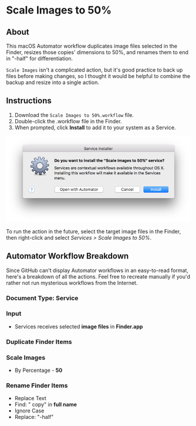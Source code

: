 # Scale Images to 50%

## About

This macOS Automator workflow duplicates image files selected in the Finder, resizes those copies' dimensions to 50%, and renames them to end in "-half" for differentiation.

`Scale Images` isn't a complicated action, but it's good practice to back up files before making changes, so I thought it would be helpful to combine the backup and resize into a single action.

## Instructions

1. Download the `Scale Images to 50%.workflow` file.
2. Double-click the .workflow file in the Finder.
3. When prompted, click **Install** to add it to your system as a Service.

![Service Installer example screenshot](scale-images-service-installer.png?raw=true "Service Installer")

To run the action in the future, select the target image files in the Finder, then right-click and select *Services > Scale Images to 50%*.

## Automator Workflow Breakdown

Since GitHub can't display Automator workflows in an easy-to-read format, here's a breakdown of all the actions. Feel free to recreate manually if you'd rather not run mysterious workflows from the Internet.

### Document Type: Service

### Input
- Services receives selected **image files** in **Finder.app**

### Duplicate Finder Items

### Scale Images
- By Percentage - **50**

### Rename Finder Items
- Replace Text
- Find: " copy" in **full name**
- Ignore Case
- Replace: "-half"
